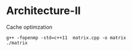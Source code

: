 # Architecture-II

Cache optimzation

```
g++ -fopenmp -std=c++11  matrix.cpp -o matrix 
./matrix
```
